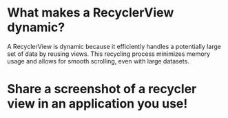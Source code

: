 # What makes a RecyclerView dynamic?
A RecyclerView is dynamic because it efficiently handles a potentially large set of data by reusing views. This recycling process minimizes memory usage and allows for smooth scrolling, even with large datasets.

# Share a screenshot of a recycler view in an application you use!
